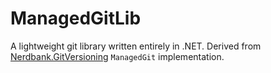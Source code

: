 # ManagedGitLib

A lightweight git library written entirely in .NET.
Derived from [Nerdbank.GitVersioning](https://github.com/dotnet/Nerdbank.GitVersioning) `ManagedGit` implementation.
